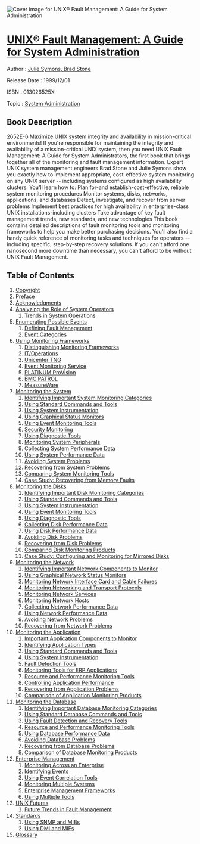 ![Cover image for UNIX® Fault Management: A Guide for System Administration](https://imgdetail.ebookreading.net/cover/cover/system_admin/EB013026525X.jpg)

[UNIX® Fault Management: A Guide for System Administration](https://ebookreading.net/view/book/UNIX%C2%AE+Fault+Management%3A+A+Guide+for+System+Administration-EB013026525X_1.html "UNIX® Fault Management: A Guide for System Administration")
====================================================================================================================

Author : [Julie Symons](https://ebookreading.net/search/author/Julie+Symons),[ Brad Stone](https://ebookreading.net/search/author/+Brad+Stone)

Release Date : 1999/12/01

ISBN : 013026525X

Topic : [System Administration](https://ebookreading.net/search/category/system-administration)

Book Description
-----------------

 2652E-6
Maximize UNIX system integrity and availability in mission-critical environments!
If you're responsible for maintaining the integrity and availability of a mission-critical UNIX system, then you need UNIX Fault Management: A Guide for System Administrators, the first book that brings together all of the monitoring and fault management information. Expert UNIX system management engineers Brad Stone and Julie Symons show you exactly how to implement appropriate, cost-effective system monitoring on any UNIX server -- including systems configured as high availability clusters. You'll learn how to:
Plan for-and establish-cost-effective, reliable system monitoring procedures
Monitor systems, disks, networks, applications, and databases
Detect, investigate, and recover from server problems
Implement best practices for high availability in enterprise-class UNIX installations-including clusters
Take advantage of key fault management trends, new standards, and new technologies
This book contains detailed descriptions of fault monitoring tools and monitoring frameworks to help you make better purchasing decisions. You'll also find a handy quick reference of monitoring tasks and techniques for operators -- including specific, step-by-step recovery solutions. If you can't afford one nanosecond more downtime than necessary, you can't afford to be without UNIX Fault Management.
              
Table of Contents
-----------------

1. [Copyright](https://ebookreading.net/view/book/UNIX%C2%AE+Fault+Management%3A+A+Guide+for+System+Administration-EB013026525X_1.html)
1. [Preface](https://ebookreading.net/view/book/UNIX%C2%AE+Fault+Management%3A+A+Guide+for+System+Administration-EB013026525X_2.html)
1. [Acknowledgments](https://ebookreading.net/view/book/UNIX%C2%AE+Fault+Management%3A+A+Guide+for+System+Administration-EB013026525X_3.html)
1. [Analyzing the Role of System Operators](https://ebookreading.net/view/book/UNIX%C2%AE+Fault+Management%3A+A+Guide+for+System+Administration-EB013026525X_4.html)
    1. [Trends in System Operations](https://ebookreading.net/view/book/UNIX%C2%AE+Fault+Management%3A+A+Guide+for+System+Administration-EB013026525X_5.html)
1. [Enumerating Possible Events](https://ebookreading.net/view/book/UNIX%C2%AE+Fault+Management%3A+A+Guide+for+System+Administration-EB013026525X_6.html)
    1. [Defining Fault Management](https://ebookreading.net/view/book/UNIX%C2%AE+Fault+Management%3A+A+Guide+for+System+Administration-EB013026525X_7.html)
    1. [Event Categories](https://ebookreading.net/view/book/UNIX%C2%AE+Fault+Management%3A+A+Guide+for+System+Administration-EB013026525X_8.html)
1. [Using Monitoring Frameworks](https://ebookreading.net/view/book/UNIX%C2%AE+Fault+Management%3A+A+Guide+for+System+Administration-EB013026525X_9.html)
    1. [Distinguishing Monitoring Frameworks](https://ebookreading.net/view/book/UNIX%C2%AE+Fault+Management%3A+A+Guide+for+System+Administration-EB013026525X_10.html)
    1. [IT/Operations](https://ebookreading.net/view/book/UNIX%C2%AE+Fault+Management%3A+A+Guide+for+System+Administration-EB013026525X_11.html)
    1. [Unicenter TNG](https://ebookreading.net/view/book/UNIX%C2%AE+Fault+Management%3A+A+Guide+for+System+Administration-EB013026525X_12.html)
    1. [Event Monitoring Service](https://ebookreading.net/view/book/UNIX%C2%AE+Fault+Management%3A+A+Guide+for+System+Administration-EB013026525X_13.html)
    1. [PLATINUM ProVision](https://ebookreading.net/view/book/UNIX%C2%AE+Fault+Management%3A+A+Guide+for+System+Administration-EB013026525X_14.html)
    1. [BMC PATROL](https://ebookreading.net/view/book/UNIX%C2%AE+Fault+Management%3A+A+Guide+for+System+Administration-EB013026525X_15.html)
    1. [MeasureWare](https://ebookreading.net/view/book/UNIX%C2%AE+Fault+Management%3A+A+Guide+for+System+Administration-EB013026525X_16.html)
1. [Monitoring the System](https://ebookreading.net/view/book/UNIX%C2%AE+Fault+Management%3A+A+Guide+for+System+Administration-EB013026525X_17.html)
    1. [Identifying Important System Monitoring Categories](https://ebookreading.net/view/book/UNIX%C2%AE+Fault+Management%3A+A+Guide+for+System+Administration-EB013026525X_18.html)
    1. [Using Standard Commands and Tools](https://ebookreading.net/view/book/UNIX%C2%AE+Fault+Management%3A+A+Guide+for+System+Administration-EB013026525X_19.html)
    1. [Using System Instrumentation](https://ebookreading.net/view/book/UNIX%C2%AE+Fault+Management%3A+A+Guide+for+System+Administration-EB013026525X_20.html)
    1. [Using Graphical Status Monitors](https://ebookreading.net/view/book/UNIX%C2%AE+Fault+Management%3A+A+Guide+for+System+Administration-EB013026525X_21.html)
    1. [Using Event Monitoring Tools](https://ebookreading.net/view/book/UNIX%C2%AE+Fault+Management%3A+A+Guide+for+System+Administration-EB013026525X_22.html)
    1. [Security Monitoring](https://ebookreading.net/view/book/UNIX%C2%AE+Fault+Management%3A+A+Guide+for+System+Administration-EB013026525X_23.html)
    1. [Using Diagnostic Tools](https://ebookreading.net/view/book/UNIX%C2%AE+Fault+Management%3A+A+Guide+for+System+Administration-EB013026525X_24.html)
    1. [Monitoring System Peripherals](https://ebookreading.net/view/book/UNIX%C2%AE+Fault+Management%3A+A+Guide+for+System+Administration-EB013026525X_25.html)
    1. [Collecting System Performance Data](https://ebookreading.net/view/book/UNIX%C2%AE+Fault+Management%3A+A+Guide+for+System+Administration-EB013026525X_26.html)
    1. [Using System Performance Data](https://ebookreading.net/view/book/UNIX%C2%AE+Fault+Management%3A+A+Guide+for+System+Administration-EB013026525X_27.html)
    1. [Avoiding System Problems](https://ebookreading.net/view/book/UNIX%C2%AE+Fault+Management%3A+A+Guide+for+System+Administration-EB013026525X_28.html)
    1. [Recovering from System Problems](https://ebookreading.net/view/book/UNIX%C2%AE+Fault+Management%3A+A+Guide+for+System+Administration-EB013026525X_29.html)
    1. [Comparing System Monitoring Tools](https://ebookreading.net/view/book/UNIX%C2%AE+Fault+Management%3A+A+Guide+for+System+Administration-EB013026525X_30.html)
    1. [Case Study: Recovering from Memory Faults](https://ebookreading.net/view/book/UNIX%C2%AE+Fault+Management%3A+A+Guide+for+System+Administration-EB013026525X_31.html)
1. [Monitoring the Disks](https://ebookreading.net/view/book/UNIX%C2%AE+Fault+Management%3A+A+Guide+for+System+Administration-EB013026525X_32.html)
    1. [Identifying Important Disk Monitoring Categories](https://ebookreading.net/view/book/UNIX%C2%AE+Fault+Management%3A+A+Guide+for+System+Administration-EB013026525X_33.html)
    1. [Using Standard Commands and Tools](https://ebookreading.net/view/book/UNIX%C2%AE+Fault+Management%3A+A+Guide+for+System+Administration-EB013026525X_34.html)
    1. [Using System Instrumentation](https://ebookreading.net/view/book/UNIX%C2%AE+Fault+Management%3A+A+Guide+for+System+Administration-EB013026525X_35.html)
    1. [Using Event Monitoring Tools](https://ebookreading.net/view/book/UNIX%C2%AE+Fault+Management%3A+A+Guide+for+System+Administration-EB013026525X_36.html)
    1. [Using Diagnostic Tools](https://ebookreading.net/view/book/UNIX%C2%AE+Fault+Management%3A+A+Guide+for+System+Administration-EB013026525X_37.html)
    1. [Collecting Disk Performance Data](https://ebookreading.net/view/book/UNIX%C2%AE+Fault+Management%3A+A+Guide+for+System+Administration-EB013026525X_38.html)
    1. [Using Disk Performance Data](https://ebookreading.net/view/book/UNIX%C2%AE+Fault+Management%3A+A+Guide+for+System+Administration-EB013026525X_39.html)
    1. [Avoiding Disk Problems](https://ebookreading.net/view/book/UNIX%C2%AE+Fault+Management%3A+A+Guide+for+System+Administration-EB013026525X_40.html)
    1. [Recovering from Disk Problems](https://ebookreading.net/view/book/UNIX%C2%AE+Fault+Management%3A+A+Guide+for+System+Administration-EB013026525X_41.html)
    1. [Comparing Disk Monitoring Products](https://ebookreading.net/view/book/UNIX%C2%AE+Fault+Management%3A+A+Guide+for+System+Administration-EB013026525X_42.html)
    1. [Case Study: Configuring and Monitoring for Mirrored Disks](https://ebookreading.net/view/book/UNIX%C2%AE+Fault+Management%3A+A+Guide+for+System+Administration-EB013026525X_43.html)
1. [Monitoring the Network](https://ebookreading.net/view/book/UNIX%C2%AE+Fault+Management%3A+A+Guide+for+System+Administration-EB013026525X_44.html)
    1. [Identifying Important Network Components to Monitor](https://ebookreading.net/view/book/UNIX%C2%AE+Fault+Management%3A+A+Guide+for+System+Administration-EB013026525X_45.html)
    1. [Using Graphical Network Status Monitors](https://ebookreading.net/view/book/UNIX%C2%AE+Fault+Management%3A+A+Guide+for+System+Administration-EB013026525X_46.html)
    1. [Monitoring Network Interface Card and Cable Failures](https://ebookreading.net/view/book/UNIX%C2%AE+Fault+Management%3A+A+Guide+for+System+Administration-EB013026525X_47.html)
    1. [Monitoring Networking and Transport Protocols](https://ebookreading.net/view/book/UNIX%C2%AE+Fault+Management%3A+A+Guide+for+System+Administration-EB013026525X_48.html)
    1. [Monitoring Network Services](https://ebookreading.net/view/book/UNIX%C2%AE+Fault+Management%3A+A+Guide+for+System+Administration-EB013026525X_49.html)
    1. [Monitoring Network Hosts](https://ebookreading.net/view/book/UNIX%C2%AE+Fault+Management%3A+A+Guide+for+System+Administration-EB013026525X_50.html)
    1. [Collecting Network Performance Data](https://ebookreading.net/view/book/UNIX%C2%AE+Fault+Management%3A+A+Guide+for+System+Administration-EB013026525X_51.html)
    1. [Using Network Performance Data](https://ebookreading.net/view/book/UNIX%C2%AE+Fault+Management%3A+A+Guide+for+System+Administration-EB013026525X_52.html)
    1. [Avoiding Network Problems](https://ebookreading.net/view/book/UNIX%C2%AE+Fault+Management%3A+A+Guide+for+System+Administration-EB013026525X_53.html)
    1. [Recovering from Network Problems](https://ebookreading.net/view/book/UNIX%C2%AE+Fault+Management%3A+A+Guide+for+System+Administration-EB013026525X_54.html)
1. [Monitoring the Application](https://ebookreading.net/view/book/UNIX%C2%AE+Fault+Management%3A+A+Guide+for+System+Administration-EB013026525X_55.html)
    1. [Important Application Components to Monitor](https://ebookreading.net/view/book/UNIX%C2%AE+Fault+Management%3A+A+Guide+for+System+Administration-EB013026525X_56.html)
    1. [Identifying Application Types](https://ebookreading.net/view/book/UNIX%C2%AE+Fault+Management%3A+A+Guide+for+System+Administration-EB013026525X_57.html)
    1. [Using Standard Commands and Tools](https://ebookreading.net/view/book/UNIX%C2%AE+Fault+Management%3A+A+Guide+for+System+Administration-EB013026525X_58.html)
    1. [Using System Instrumentation](https://ebookreading.net/view/book/UNIX%C2%AE+Fault+Management%3A+A+Guide+for+System+Administration-EB013026525X_59.html)
    1. [Fault Detection Tools](https://ebookreading.net/view/book/UNIX%C2%AE+Fault+Management%3A+A+Guide+for+System+Administration-EB013026525X_60.html)
    1. [Monitoring Tools for ERP Applications](https://ebookreading.net/view/book/UNIX%C2%AE+Fault+Management%3A+A+Guide+for+System+Administration-EB013026525X_61.html)
    1. [Resource and Performance Monitoring Tools](https://ebookreading.net/view/book/UNIX%C2%AE+Fault+Management%3A+A+Guide+for+System+Administration-EB013026525X_62.html)
    1. [Controlling Application Performance](https://ebookreading.net/view/book/UNIX%C2%AE+Fault+Management%3A+A+Guide+for+System+Administration-EB013026525X_63.html)
    1. [Recovering from Application Problems](https://ebookreading.net/view/book/UNIX%C2%AE+Fault+Management%3A+A+Guide+for+System+Administration-EB013026525X_64.html)
    1. [Comparison of Application Monitoring Products](https://ebookreading.net/view/book/UNIX%C2%AE+Fault+Management%3A+A+Guide+for+System+Administration-EB013026525X_65.html)
1. [Monitoring the Database](https://ebookreading.net/view/book/UNIX%C2%AE+Fault+Management%3A+A+Guide+for+System+Administration-EB013026525X_66.html)
    1. [Identifying Important Database Monitoring Categories](https://ebookreading.net/view/book/UNIX%C2%AE+Fault+Management%3A+A+Guide+for+System+Administration-EB013026525X_67.html)
    1. [Using Standard Database Commands and Tools](https://ebookreading.net/view/book/UNIX%C2%AE+Fault+Management%3A+A+Guide+for+System+Administration-EB013026525X_68.html)
    1. [Using Fault Detection and Recovery Tools](https://ebookreading.net/view/book/UNIX%C2%AE+Fault+Management%3A+A+Guide+for+System+Administration-EB013026525X_69.html)
    1. [Resource and Performance Monitoring Tools](https://ebookreading.net/view/book/UNIX%C2%AE+Fault+Management%3A+A+Guide+for+System+Administration-EB013026525X_70.html)
    1. [Using Database Performance Data](https://ebookreading.net/view/book/UNIX%C2%AE+Fault+Management%3A+A+Guide+for+System+Administration-EB013026525X_71.html)
    1. [Avoiding Database Problems](https://ebookreading.net/view/book/UNIX%C2%AE+Fault+Management%3A+A+Guide+for+System+Administration-EB013026525X_72.html)
    1. [Recovering from Database Problems](https://ebookreading.net/view/book/UNIX%C2%AE+Fault+Management%3A+A+Guide+for+System+Administration-EB013026525X_73.html)
    1. [Comparison of Database Monitoring Products](https://ebookreading.net/view/book/UNIX%C2%AE+Fault+Management%3A+A+Guide+for+System+Administration-EB013026525X_74.html)
1. [Enterprise Management](https://ebookreading.net/view/book/UNIX%C2%AE+Fault+Management%3A+A+Guide+for+System+Administration-EB013026525X_75.html)
    1. [Monitoring Across an Enterprise](https://ebookreading.net/view/book/UNIX%C2%AE+Fault+Management%3A+A+Guide+for+System+Administration-EB013026525X_76.html)
    1. [Identifying Events](https://ebookreading.net/view/book/UNIX%C2%AE+Fault+Management%3A+A+Guide+for+System+Administration-EB013026525X_77.html)
    1. [Using Event Correlation Tools](https://ebookreading.net/view/book/UNIX%C2%AE+Fault+Management%3A+A+Guide+for+System+Administration-EB013026525X_78.html)
    1. [Monitoring Multiple Systems](https://ebookreading.net/view/book/UNIX%C2%AE+Fault+Management%3A+A+Guide+for+System+Administration-EB013026525X_79.html)
    1. [Enterprise Management Frameworks](https://ebookreading.net/view/book/UNIX%C2%AE+Fault+Management%3A+A+Guide+for+System+Administration-EB013026525X_80.html)
    1. [Using Multiple Tools](https://ebookreading.net/view/book/UNIX%C2%AE+Fault+Management%3A+A+Guide+for+System+Administration-EB013026525X_81.html)
1. [UNIX Futures](https://ebookreading.net/view/book/UNIX%C2%AE+Fault+Management%3A+A+Guide+for+System+Administration-EB013026525X_82.html)
    1. [Future Trends in Fault Management](https://ebookreading.net/view/book/UNIX%C2%AE+Fault+Management%3A+A+Guide+for+System+Administration-EB013026525X_83.html)
1. [Standards](https://ebookreading.net/view/book/UNIX%C2%AE+Fault+Management%3A+A+Guide+for+System+Administration-EB013026525X_84.html)
    1. [Using SNMP and MIBs](https://ebookreading.net/view/book/UNIX%C2%AE+Fault+Management%3A+A+Guide+for+System+Administration-EB013026525X_85.html)
    1. [Using DMI and MIFs](https://ebookreading.net/view/book/UNIX%C2%AE+Fault+Management%3A+A+Guide+for+System+Administration-EB013026525X_86.html)
1. [Glossary](https://ebookreading.net/view/book/UNIX%C2%AE+Fault+Management%3A+A+Guide+for+System+Administration-EB013026525X_87.html)
